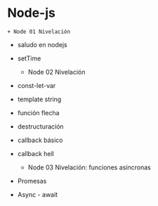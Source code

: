 # Node-js
    + Node 01 Nivelación
* saludo en nodejs
* setTime

    + Node 02 Nivelación
* const-let-var
* template string
* función flecha
* destructuración 
* callback básico
* callback hell

    + Node 03 Nivelación: funciones asíncronas
* Promesas
* Async - await

